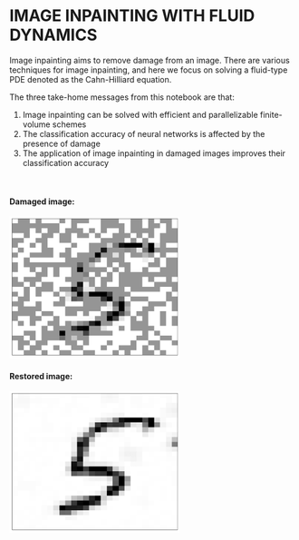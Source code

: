 # IMAGE INPAINTING WITH FLUID DYNAMICS

Image inpainting aims to remove damage from an image. There are various techniques for image inpainting, and here we focus on solving a fluid-type PDE denoted as the Cahn-Hilliard equation.

The three take-home messages from this notebook are that:

1. Image inpainting can be solved with efficient and parallelizable finite-volume schemes
2. The classification accuracy of neural networks is affected by the presence of damage 
3. The application of image inpainting in damaged images improves their classification accuracy

<p>&nbsp;</p>

#### Damaged image:
<img src="images/damage_23.png" style="width:300px;height:250px;" >

#### Restored image:
<img src="images/inpainting_23.png" style="width:300px;height:250px;" >